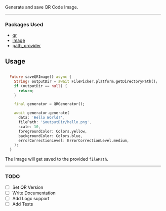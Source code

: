 Generate and save QR Code Image.

---

### Packages Used

- [qr](https://pub.dev/packages/qr)
- [image](https://pub.dev/packages/image)
- [path_provider](https://pub.dev/packages/path_provider)

## Usage

```dart

  Future saveQRImage() async {
    String? outputDir = await FilePicker.platform.getDirectoryPath();
    if (outputDir == null) {
      return;
    }

    final generator = QRGenerator();

    await generator.generate(
      data: 'Hello World!',
      filePath: '$outputDir/hello.png',
      scale: 10,
      foregroundColor: Colors.yellow,
      backgroundColor: Colors.blue,
      errorCorrectionLevel: ErrorCorrectionLevel.medium,
    );
  }

```

The Image will get saved to the provided `filePath`.

---

### TODO

- [ ] Set QR Version
- [ ] Write Documentation
- [ ] Add Logo support
- [ ] Add Tests
